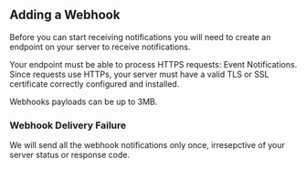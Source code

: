 ## Adding a Webhook
Before you can start receiving notifications you will need to create an endpoint on your server to receive notifications.

Your endpoint must be able to process HTTPS requests: Event Notifications. Since requests use HTTPs, your server must have a valid TLS or SSL certificate correctly configured and installed. 

Webhooks payloads can be up to 3MB.

### Webhook Delivery Failure
<aside class="warning">
We will send all the webhook notifications only once, irresepctive of your server status or response code. 
</aside>